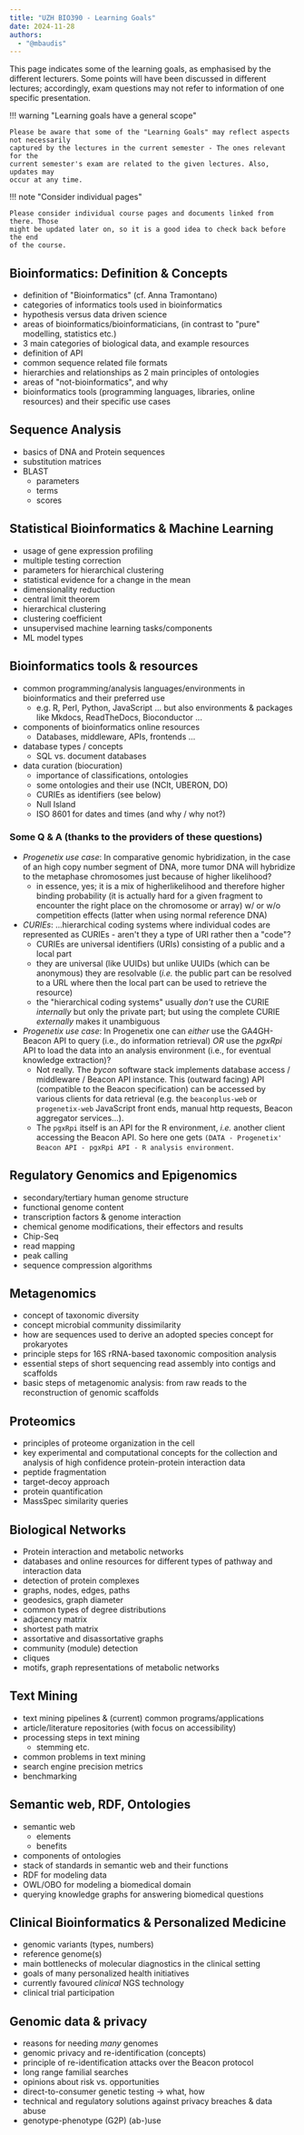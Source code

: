 ```yaml
---
title: "UZH BIO390 - Learning Goals"
date: 2024-11-28
authors:
  - "@mbaudis"
---
```


This page indicates some of the learning goals, as emphasised by the different lecturers. Some points will have been discussed in different lectures; accordingly, exam questions may not refer to information of one specific presentation.

!!! warning "Learning goals have a general scope"

    Please be aware that some of the "Learning Goals" may reflect aspects not necessarily
    captured by the lectures in the current semester - The ones relevant for the
    current semester's exam are related to the given lectures. Also, updates may
    occur at any time.

!!! note "Consider individual pages"

    Please consider individual course pages and documents linked from there. Those
    might be updated later on, so it is a good idea to check back before the end
    of the course.

## Bioinformatics: Definition & Concepts

* definition of "Bioinformatics" (cf. Anna Tramontano)
* categories of informatics tools used in bioinformatics
* hypothesis versus data driven science
* areas of bioinformatics/bioinformaticians, (in contrast to "pure" modelling, statistics etc.)
* 3 main categories of biological data, and example resources
* definition of API
* common sequence related file formats
* hierarchies and relationships as 2 main principles of ontologies
* areas of "not-bioinformatics", and why
* bioinformatics tools (programming languages, libraries, online resources) and their specific use cases


## Sequence Analysis

* basics of DNA and Protein sequences
* substitution matrices
* BLAST
    - parameters
    - terms
    - scores


## Statistical Bioinformatics & Machine Learning

* usage of gene expression profiling
* multiple testing correction
* parameters for hierarchical clustering
* statistical evidence for a change in the mean
* dimensionality reduction
* central limit theorem
* hierarchical clustering
* clustering coefficient
* unsupervised machine learning tasks/components
* ML model types


## Bioinformatics tools & resources

* common programming/analysis languages/environments in bioinformatics and their preferred use
    - e.g. R, Perl, Python, JavaScript ... but also environments & packages like
      Mkdocs, ReadTheDocs, Bioconductor ...
* components of bioinformatics online resources
    - Databases, middleware, APIs, frontends ...
* database types / concepts
    - SQL vs. document databases
* data curation (biocuration)
    - importance of classifications, ontologies
    - some ontologies and their use (NCIt, UBERON, DO)
    - CURIEs as identifiers (see below)
    - Null Island
    - ISO 8601 for dates and times (and why / why not?)

### Some Q & A (thanks to the providers of these questions)

* _Progenetix use case_: In comparative genomic hybridization, in the case of an high
copy number segment of DNA, more tumor DNA will hybridize to the metaphase chromosomes
just because of higher likelihood?
    - in essence, yes; it is a mix of higherlikelihood and therefore higher binding
      probability (it is actually hard for a given fragment to encounter the right
      place on the chromosome or array) w/ or w/o competition effects (latter when using normal
      reference DNA)
* _CURIEs_: ...hierarchical coding systems where individual codes are represented as
  CURIEs - aren't they a type of URI rather then a "code"?
    - CURIEs are universal identifiers (URIs) consisting of a public and a local
      part
    - they are universal (like UUIDs) but unlike UUIDs (which can be anonymous)
      they are resolvable (_i.e._ the public part can be resolved to a URL where
      then the local part can be used to retrieve the resource)
    - the "hierarchical coding systems" usually _don't_ use the CURIE _internally_
      but only the private part; but using the complete CURIE _externally_
      makes it unambiguous
* _Progenetix use case_: In Progenetix one can *either* use the GA4GH-Beacon API to
  query (i.e., do information retrieval) *OR* use the _pgxRpi_ API to load the data
  into an analysis environment (i.e., for eventual knowledge extraction)?
    - Not really. The _bycon_ software stack implements database access / middleware /
      Beacon API instance. This (outward facing) API (compatible to the Beacon specification)
      can be accessed by various clients for data retrieval (e.g. the `beaconplus-web`
      or `progenetix-web` JavaScript front ends, manual http requests, Beacon aggregator
      services...).
    - The `pgxRpi` itself is an API for the R environment, _i.e._ another client
      accessing the Beacon API. So here one gets
      `(DATA - Progenetix' Beacon API - pgxRpi API - R analysis environment`.


## Regulatory Genomics and Epigenomics

* secondary/tertiary human genome structure
* functional genome content
* transcription factors & genome interaction
* chemical genome modifications, their effectors and results
* Chip-Seq
* read mapping
* peak calling
* sequence compression algorithms


## Metagenomics

* concept of taxonomic diversity
* concept microbial community dissimilarity
* how are sequences used to derive an adopted species concept for prokaryotes
* principle steps for 16S rRNA-based taxonomic composition analysis
* essential steps of short sequencing read assembly into contigs and scaffolds
* basic steps of metagenomic analysis: from raw reads to the reconstruction of
  genomic scaffolds


## Proteomics

* principles of proteome organization in the cell
* key experimental and computational concepts for the collection and analysis of
  high confidence protein-protein interaction data
* peptide fragmentation
* target-decoy approach
* protein quantification
* MassSpec similarity queries


## Biological Networks

* Protein interaction and metabolic networks
* databases and online resources for different types of pathway and interaction
  data
* detection of protein complexes
* graphs, nodes, edges, paths
* geodesics, graph diameter
* common types of degree distributions
* adjacency matrix
* shortest path matrix
* assortative and disassortative graphs
* community (module) detection
* cliques
* motifs, graph representations of metabolic networks


## Text Mining

* text mining pipelines & (current) common programs/applications
* article/literature repositories (with focus on accessibility)
* processing steps in text mining
    - stemming etc.
* common problems in text mining
* search engine precision metrics
* benchmarking


## Semantic web, RDF, Ontologies

* semantic web
    - elements
    - benefits
* components of ontologies
* stack of standards in semantic web and their functions
* RDF for modeling data
* OWL/OBO for modeling a biomedical domain
* querying knowledge graphs for answering biomedical questions


## Clinical Bioinformatics & Personalized Medicine

* genomic variants (types, numbers)
* reference genome(s)
* main bottlenecks of molecular diagnostics in the clinical setting
* goals of many personalized health initiatives
* currently favoured _clinical_ NGS technology
* clinical trial participation


## Genomic data & privacy

* reasons for needing _many_ genomes
* genomic privacy and re-identification (concepts)
* principle of re-identification attacks over the Beacon protocol
* long range familial searches
* opinions about risk vs. opportunities
* direct-to-consumer genetic testing -> what, how
* technical and regulatory solutions against privacy breaches & data abuse
* genotype-phenotype (G2P) (ab-)use

